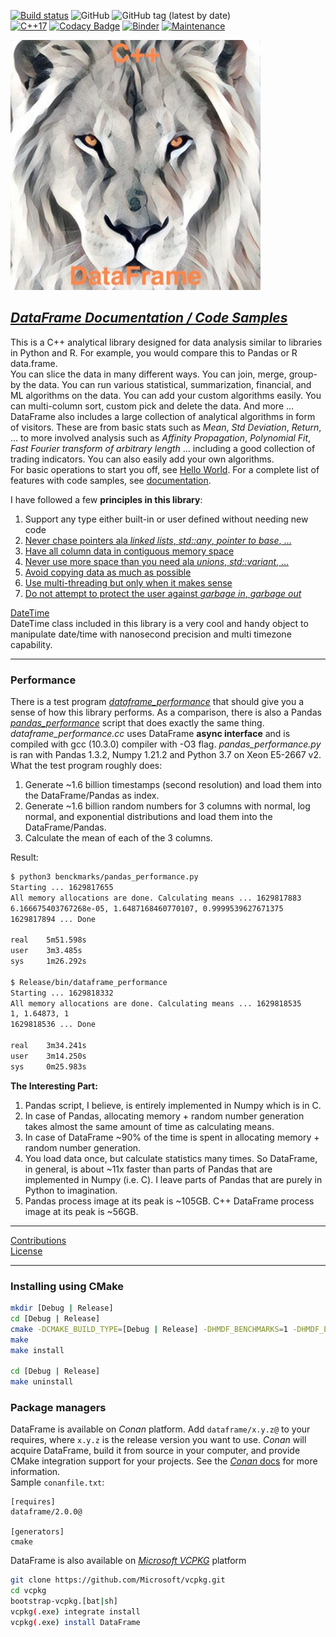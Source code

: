 <!--
Copyright (c) 2019-2026, Hossein Moein
All rights reserved.

Redistribution and use in source and binary forms, with or without
modification, are permitted provided that the following conditions are met:
* Redistributions of source code must retain the above copyright
notice, this list of conditions and the following disclaimer.
* Redistributions in binary form must reproduce the above copyright
notice, this list of conditions and the following disclaimer in the
documentation and/or other materials provided with the distribution.
* Neither the name of Hossein Moein and/or the DataFrame nor the
names of its contributors may be used to endorse or promote products
derived from this software without specific prior written permission.

THIS SOFTWARE IS PROVIDED BY THE COPYRIGHT HOLDERS AND CONTRIBUTORS "AS IS" AND
ANY EXPRESS OR IMPLIED WARRANTIES, INCLUDING, BUT NOT LIMITED TO, THE IMPLIED
WARRANTIES OF MERCHANTABILITY AND FITNESS FOR A PARTICULAR PURPOSE ARE
DISCLAIMED. IN NO EVENT SHALL Hossein Moein BE LIABLE FOR ANY
DIRECT, INDIRECT, INCIDENTAL, SPECIAL, EXEMPLARY, OR CONSEQUENTIAL DAMAGES
(INCLUDING, BUT NOT LIMITED TO, PROCUREMENT OF SUBSTITUTE GOODS OR SERVICES;
LOSS OF USE, DATA, OR PROFITS; OR BUSINESS INTERRUPTION) HOWEVER CAUSED AND
ON ANY THEORY OF LIABILITY, WHETHER IN CONTRACT, STRICT LIABILITY, OR TORT
(INCLUDING NEGLIGENCE OR OTHERWISE) ARISING IN ANY WAY OUT OF THE USE OF THIS
SOFTWARE, EVEN IF ADVISED OF THE POSSIBILITY OF SUCH DAMAGE.
-->
[![Build status](https://ci.appveyor.com/api/projects/status/hjw01qui3bvxs8yi?svg=true)](https://ci.appveyor.com/project/hosseinmoein/dataframe)
![GitHub](https://img.shields.io/github/license/hosseinmoein/DataFrame.svg?color=red&style=popout)
![GitHub tag (latest by date)](https://img.shields.io/github/tag-date/hosseinmoein/DataFrame.svg?color=blue&label=Official%20Release&style=popout)<BR>
[![C++17](https://img.shields.io/badge/C%2B%2B-17-blue.svg)](https://isocpp.org/std/the-standard )
[![Codacy Badge](https://api.codacy.com/project/badge/Grade/db646376a4014c3788c7224e670fe451)](https://app.codacy.com/manual/hosseinmoein/DataFrame?utm_source=github.com&utm_medium=referral&utm_content=hosseinmoein/DataFrame&utm_campaign=Badge_Grade_Dashboard)
[![Binder](https://mybinder.org/badge_logo.svg)](https://mybinder.org/v2/gh/hosseinmoein/DataFrame/master)
[![Maintenance](https://img.shields.io/badge/Maintained%3F-yes-green.svg)](https://GitHub.com/hosseinmoein/DataFrame/graphs/commit-activity)

<img src="docs/LionLookingUp.jpg" alt="DataFrame Lion" width="400" longdesc="https://htmlpreview.github.io/?https://github.com/hosseinmoein/DataFrame/blob/master/docs/HTML/DataFrame.html"/>

## [*DataFrame Documentation / Code Samples*](https://htmlpreview.github.io/?https://github.com/hosseinmoein/DataFrame/blob/master/docs/HTML/DataFrame.html)
This is a C++ analytical library designed for data analysis similar to libraries in Python and R. For example, you would compare this to Pandas or R data.frame.<BR>
You can slice the data in many different ways. You can join, merge, group-by the data. You can run various statistical, summarization, financial, and ML algorithms on the data. You can add your custom algorithms easily. You can multi-column sort, custom pick and delete the data. And more …<BR>
DataFrame also includes a large collection of analytical algorithms in form of visitors. These are from basic stats such as <I>Mean</I>, <I>Std Deviation</I>, <I>Return</I>, … to more involved analysis such as <I>Affinity Propagation</I>, <I>Polynomial Fit</I>, <I>Fast Fourier transform of arbitrary length</I> … including a good collection of trading indicators. You can also easily add your own algorithms.<BR>
For basic operations to start you off, see [Hello World](examples/hello_world.cc). For a complete list of features with code samples, see [documentation](https://htmlpreview.github.io/?https://github.com/hosseinmoein/DataFrame/blob/master/docs/HTML/DataFrame.html).

I have followed a few <B>principles in this library</B>:<BR>

1.  Support any type either built-in or user defined without needing new code
2.  [Never chase pointers ala _linked lists_, _std::any_, _pointer to base_, ...](https://htmlpreview.github.io/?https://github.com/hosseinmoein/DataFrame/blob/master/docs/HTML/pointers.html)
3.  [Have all column data in contiguous memory space](https://htmlpreview.github.io/?https://github.com/hosseinmoein/DataFrame/blob/master/docs/HTML/contiguous_memory.html)
4.  [Never use more space than you need ala _unions_, _std::variant_, ...](https://htmlpreview.github.io/?https://github.com/hosseinmoein/DataFrame/blob/master/docs/HTML/std_variant.html)
5.  [Avoid copying data as much as possible](https://htmlpreview.github.io/?https://github.com/hosseinmoein/DataFrame/blob/master/docs/HTML/copying_data.html)
6.  [Use multi-threading but only when it makes sense](https://htmlpreview.github.io/?https://github.com/hosseinmoein/DataFrame/blob/master/docs/HTML/multithreading.html)
7.  [Do not attempt to protect the user against _garbage in_, _garbage out_](https://htmlpreview.github.io/?https://github.com/hosseinmoein/DataFrame/blob/master/docs/HTML/garbage_in_garbage_out.html)

[DateTime](docs/DateTimeDoc.pdf)<BR>
DateTime class included in this library is a very cool and handy object to manipulate date/time with nanosecond precision and multi timezone capability.<BR>

---

### Performance
There is a test program [_dataframe_performance_](benchmarks/dataframe_performance.cc) that should give you a sense of how this library performs. As a comparison, there is also a Pandas [_pandas_performance_](benchmarks/pandas_performance.py) script that does exactly the same thing.<BR>
<I>dataframe_performance.cc</I> uses DataFrame <B>async interface</B> and is compiled with gcc (10.3.0) compiler with -O3 flag. <I>pandas_performance.py</I> is ran with Pandas 1.3.2, Numpy 1.21.2 and Python 3.7 on Xeon E5-2667 v2. What the test program roughly does:<BR>

1.  Generate ~1.6 billion timestamps (second resolution) and load them into the DataFrame/Pandas as index.<BR>
2.  Generate ~1.6 billion random numbers for 3 columns with normal, log normal, and exponential distributions and load them into the DataFrame/Pandas.<BR>
3.  Calculate the mean of each of the 3 columns.<BR>

Result:
```bash
$ python3 benckmarks/pandas_performance.py
Starting ... 1629817655
All memory allocations are done. Calculating means ... 1629817883
6.166675403767268e-05, 1.6487168460770107, 0.9999539627671375
1629817894 ... Done

real    5m51.598s
user    3m3.485s
sys     1m26.292s

$ Release/bin/dataframe_performance
Starting ... 1629818332
All memory allocations are done. Calculating means ... 1629818535
1, 1.64873, 1
1629818536 ... Done
  
real    3m34.241s                                                                                                                      
user    3m14.250s
sys     0m25.983s
```
<B>The Interesting Part:</B><BR>
1.  Pandas script, I believe, is entirely implemented in Numpy which is in C.
2.  In case of Pandas, allocating memory + random number generation takes almost the same amount of time as calculating means.
3.  In case of DataFrame ~90% of the time is spent in allocating memory + random number generation.
4.  You load data once, but calculate statistics many times. So DataFrame, in general, is about ~11x faster than parts of Pandas that are implemented in Numpy (i.e. C). I leave parts of Pandas that are purely in Python to imagination.
5.  Pandas process image at its peak is ~105GB. C++ DataFrame process image at its peak is ~56GB.

---

[Contributions](docs/CONTRIBUTING.md)<BR>
[License](License)

---

### Installing using CMake
```bash
mkdir [Debug | Release]
cd [Debug | Release]
cmake -DCMAKE_BUILD_TYPE=[Debug | Release] -DHMDF_BENCHMARKS=1 -DHMDF_EXAMPLES=1 -DHMDF_TESTING=1 ..
make
make install

cd [Debug | Release]
make uninstall
```

### Package managers
DataFrame is available on _Conan_ platform. Add `dataframe/x.y.z@` to your requires, where `x.y.z` is the release version you want to use. _Conan_ will acquire DataFrame, build it from source in your computer, and provide CMake integration support for your projects. See the [_Conan_ docs](https://docs.conan.io/en/latest/) for more information.<BR> Sample `conanfile.txt`:

```text
[requires]
dataframe/2.0.0@

[generators]
cmake
```
DataFrame is also available on [_Microsoft VCPKG_](https://vcpkg.io/en/index.html) platform
```bash
git clone https://github.com/Microsoft/vcpkg.git
cd vcpkg
bootstrap-vcpkg.[bat|sh]
vcpkg(.exe) integrate install
vcpkg(.exe) install DataFrame
```

